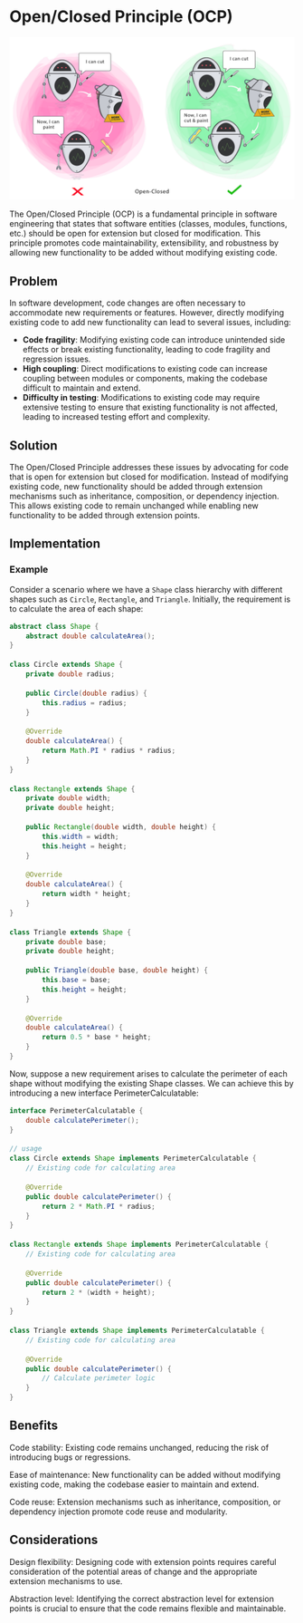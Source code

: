 # Open/Closed Principle (OCP)

<p align="center">
  <img src="../photos/ocp.png" alt="Alt text" />
</p>

The Open/Closed Principle (OCP) is a fundamental principle in software engineering that states that software entities (classes, modules, functions, etc.) should be open for extension but closed for modification. This principle promotes code maintainability, extensibility, and robustness by allowing new functionality to be added without modifying existing code.

## Problem

In software development, code changes are often necessary to accommodate new requirements or features. However, directly modifying existing code to add new functionality can lead to several issues, including:

- **Code fragility**: Modifying existing code can introduce unintended side effects or break existing functionality, leading to code fragility and regression issues.
- **High coupling**: Direct modifications to existing code can increase coupling between modules or components, making the codebase difficult to maintain and extend.
- **Difficulty in testing**: Modifications to existing code may require extensive testing to ensure that existing functionality is not affected, leading to increased testing effort and complexity.

## Solution

The Open/Closed Principle addresses these issues by advocating for code that is open for extension but closed for modification. Instead of modifying existing code, new functionality should be added through extension mechanisms such as inheritance, composition, or dependency injection. This allows existing code to remain unchanged while enabling new functionality to be added through extension points.

## Implementation

### Example

Consider a scenario where we have a `Shape` class hierarchy with different shapes such as `Circle`, `Rectangle`, and `Triangle`. Initially, the requirement is to calculate the area of each shape:

```java
abstract class Shape {
    abstract double calculateArea();
}

class Circle extends Shape {
    private double radius;

    public Circle(double radius) {
        this.radius = radius;
    }

    @Override
    double calculateArea() {
        return Math.PI * radius * radius;
    }
}

class Rectangle extends Shape {
    private double width;
    private double height;

    public Rectangle(double width, double height) {
        this.width = width;
        this.height = height;
    }

    @Override
    double calculateArea() {
        return width * height;
    }
}

class Triangle extends Shape {
    private double base;
    private double height;

    public Triangle(double base, double height) {
        this.base = base;
        this.height = height;
    }

    @Override
    double calculateArea() {
        return 0.5 * base * height;
    }
}
```
Now, suppose a new requirement arises to calculate the perimeter of each shape without modifying the existing Shape classes. We can achieve this by introducing a new interface PerimeterCalculatable:
``` java
interface PerimeterCalculatable {
    double calculatePerimeter();
}

// usage
class Circle extends Shape implements PerimeterCalculatable {
    // Existing code for calculating area

    @Override
    public double calculatePerimeter() {
        return 2 * Math.PI * radius;
    }
}

class Rectangle extends Shape implements PerimeterCalculatable {
    // Existing code for calculating area

    @Override
    public double calculatePerimeter() {
        return 2 * (width + height);
    }
}

class Triangle extends Shape implements PerimeterCalculatable {
    // Existing code for calculating area

    @Override
    public double calculatePerimeter() {
        // Calculate perimeter logic
    }
}
```

## Benefits
Code stability: Existing code remains unchanged, reducing the risk of introducing bugs or regressions.

Ease of maintenance: New functionality can be added without modifying existing code, making the codebase easier to maintain and extend.


Code reuse: Extension mechanisms such as inheritance, composition, or dependency injection promote code reuse and modularity.

## Considerations
Design flexibility: Designing code with extension points requires careful consideration of the potential areas of change and the appropriate extension mechanisms to use.

Abstraction level: Identifying the correct abstraction level for extension points is crucial to ensure that the code remains flexible and maintainable.